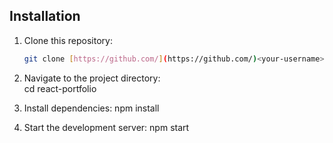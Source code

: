 
## Installation

1. Clone this repository:

   ```bash
   git clone [https://github.com/](https://github.com/)<your-username>/react-portfolio.git

2. Navigate to the project directory:  
   cd react-portfolio
4. Install dependencies:
   npm install
5. Start the development server:
   npm start


   

